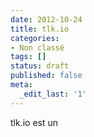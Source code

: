 ```yaml
---
date: 2012-10-24
title: tlk.io
categories:
- Non classé
tags: []
status: draft
published: false
meta:
  _edit_last: '1'
---
```

tlk.io est un 
